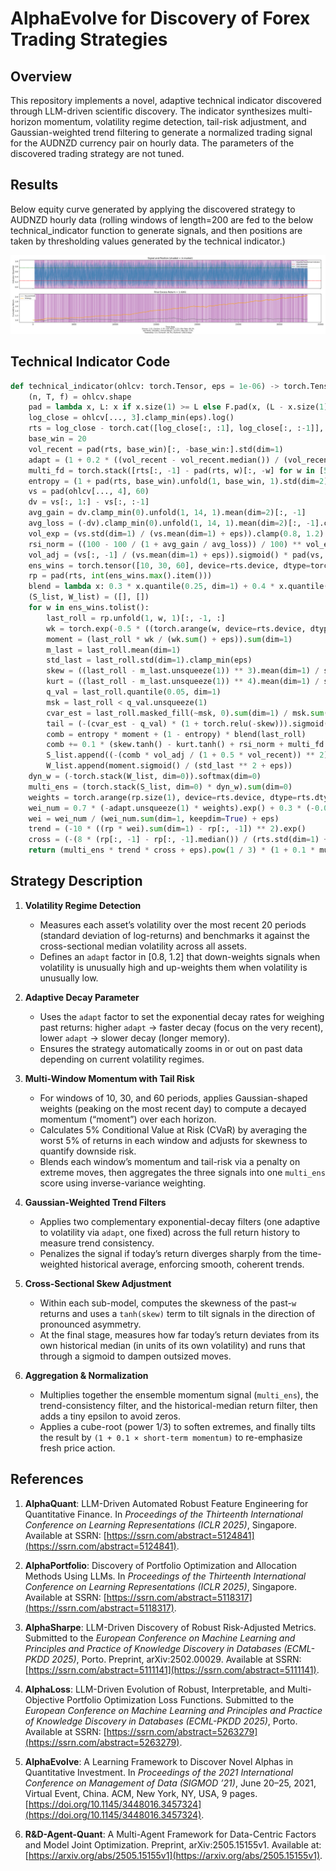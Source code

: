 # AlphaEvolve for Discovery of Forex Trading Strategies

## Overview

This repository implements a novel, adaptive technical indicator discovered through LLM-driven scientific discovery. The indicator synthesizes multi-horizon momentum, volatility regime detection, tail-risk adjustment, and Gaussian-weighted trend filtering to generate a normalized trading signal for the AUDNZD currency pair on hourly data. The parameters of the discovered trading strategy are not tuned.

## Results

Below equity curve generated by applying the discovered strategy to AUDNZD hourly data (rolling windows of length=200 are fed to the below technical_indicator function to generate signals, and then positions are taken by thresholding values generated by the technical indicator.)

![Strategy Results](strategy_result.png)

## Technical Indicator Code

```python
def technical_indicator(ohlcv: torch.Tensor, eps = 1e-06) -> torch.Tensor:
    (n, T, f) = ohlcv.shape
    pad = lambda x, L: x if x.size(1) >= L else F.pad(x, (L - x.size(1), 0), mode='replicate')
    log_close = ohlcv[..., 3].clamp_min(eps).log()
    rts = log_close - torch.cat([log_close[:, :1], log_close[:, :-1]], dim=1)
    base_win = 20
    vol_recent = pad(rts, base_win)[:, -base_win:].std(dim=1)
    adapt = (1 + 0.2 * ((vol_recent - vol_recent.median()) / (vol_recent.median() + eps))).clamp(0.8, 1.2)
    multi_fd = torch.stack([rts[:, -1] - pad(rts, w)[:, -w] for w in [5, 10, 20]], dim=0).mean(dim=0).tanh()
    entropy = (1 + pad(rts, base_win).unfold(1, base_win, 1).std(dim=2)).log().mean(dim=1).sigmoid()
    vs = pad(ohlcv[..., 4], 60)
    dv = vs[:, 1:] - vs[:, :-1]
    avg_gain = dv.clamp_min(0).unfold(1, 14, 1).mean(dim=2)[:, -1]
    avg_loss = (-dv).clamp_min(0).unfold(1, 14, 1).mean(dim=2)[:, -1].clamp_min(eps)
    vol_exp = (vs.std(dim=1) / (vs.mean(dim=1) + eps)).clamp(0.8, 1.2)
    rsi_norm = ((100 - 100 / (1 + avg_gain / avg_loss)) / 100) ** vol_exp
    vol_adj = (vs[:, -1] / (vs.mean(dim=1) + eps)).sigmoid() * pad(vs, 14).unfold(1, 14, 1).std(dim=2)[:, -1].sigmoid()
    ens_wins = torch.tensor([10, 30, 60], device=rts.device, dtype=torch.long)
    rp = pad(rts, int(ens_wins.max().item()))
    blend = lambda x: 0.3 * x.quantile(0.25, dim=1) + 0.4 * x.quantile(0.5, dim=1) + 0.3 * x.quantile(0.75, dim=1)
    (S_list, W_list) = ([], [])
    for w in ens_wins.tolist():
        last_roll = rp.unfold(1, w, 1)[:, -1, :]
        wk = torch.exp(-0.5 * ((torch.arange(w, device=rts.device, dtype=rts.dtype) - (w - 1)) / (w * 0.5 + eps)) ** 2)
        moment = (last_roll * wk / (wk.sum() + eps)).sum(dim=1)
        m_last = last_roll.mean(dim=1)
        std_last = last_roll.std(dim=1).clamp_min(eps)
        skew = ((last_roll - m_last.unsqueeze(1)) ** 3).mean(dim=1) / std_last ** 3
        kurt = ((last_roll - m_last.unsqueeze(1)) ** 4).mean(dim=1) / std_last ** 4 - 3
        q_val = last_roll.quantile(0.05, dim=1)
        msk = last_roll < q_val.unsqueeze(1)
        cvar_est = last_roll.masked_fill(~msk, 0).sum(dim=1) / msk.sum(dim=1).clamp_min(1)
        tail = (-(cvar_est - q_val) * (1 + torch.relu(-skew))).sigmoid()
        comb = entropy * moment + (1 - entropy) * blend(last_roll) 
        comb += 0.1 * (skew.tanh() - kurt.tanh() + rsi_norm + multi_fd.tanh())
        S_list.append((-(comb * vol_adj / (1 + 0.5 * vol_recent)) ** 2).exp() * tail * multi_fd.tanh().sigmoid())
        W_list.append(moment.sigmoid() / (std_last ** 2 + eps))
    dyn_w = (-torch.stack(W_list, dim=0)).softmax(dim=0)
    multi_ens = (torch.stack(S_list, dim=0) * dyn_w).sum(dim=0)
    weights = torch.arange(rp.size(1), device=rts.device, dtype=rts.dtype).unsqueeze(0)
    wei_num = 0.7 * (-adapt.unsqueeze(1) * weights).exp() + 0.3 * (-0.05 * weights).exp()
    wei = wei_num / (wei_num.sum(dim=1, keepdim=True) + eps)
    trend = (-10 * ((rp * wei).sum(dim=1) - rp[:, -1]) ** 2).exp() 
    cross = (-(8 * (rp[:, -1] - rp[:, -1].median()) / (rts.std(dim=1) + eps))).sigmoid()
    return (multi_ens * trend * cross + eps).pow(1 / 3) * (1 + 0.1 * multi_fd)
```

## Strategy Description

1. **Volatility Regime Detection**

   - Measures each asset’s volatility over the most recent 20 periods (standard deviation of log-returns) and benchmarks it against the cross-sectional median volatility across all assets.  
   - Defines an `adapt` factor in [0.8, 1.2] that down-weights signals when volatility is unusually high and up-weights them when volatility is unusually low.

2. **Adaptive Decay Parameter**

   - Uses the `adapt` factor to set the exponential decay rates for weighing past returns: higher `adapt` → faster decay (focus on the very recent), lower `adapt` → slower decay (longer memory).  
   - Ensures the strategy automatically zooms in or out on past data depending on current volatility regimes.

3. **Multi-Window Momentum with Tail Risk**

   - For windows of 10, 30, and 60 periods, applies Gaussian-shaped weights (peaking on the most recent day) to compute a decayed momentum (“moment”) over each horizon.  
   - Calculates 5% Conditional Value at Risk (CVaR) by averaging the worst 5% of returns in each window and adjusts for skewness to quantify downside risk.  
   - Blends each window’s momentum and tail-risk via a penalty on extreme moves, then aggregates the three signals into one `multi_ens` score using inverse-variance weighting.

4. **Gaussian-Weighted Trend Filters**

   - Applies two complementary exponential-decay filters (one adaptive to volatility via `adapt`, one fixed) across the full return history to measure trend consistency.  
   - Penalizes the signal if today’s return diverges sharply from the time-weighted historical average, enforcing smooth, coherent trends.

5. **Cross-Sectional Skew Adjustment**

   - Within each sub-model, computes the skewness of the past-`w` returns and uses a `tanh(skew)` term to tilt signals in the direction of pronounced asymmetry.  
   - At the final stage, measures how far today’s return deviates from its own historical median (in units of its own volatility) and runs that through a sigmoid to dampen outsized moves.

6. **Aggregation & Normalization**

   - Multiplies together the ensemble momentum signal (`multi_ens`), the trend-consistency filter, and the historical-median return filter, then adds a tiny epsilon to avoid zeros.  
   - Applies a cube-root (power 1/3) to soften extremes, and finally tilts the result by `(1 + 0.1 × short-term momentum)` to re-emphasize fresh price action.

## References

1. **AlphaQuant**: LLM-Driven Automated Robust Feature Engineering for Quantitative Finance. In *Proceedings of the Thirteenth International Conference on Learning Representations (ICLR 2025)*, Singapore. Available at SSRN: [https://ssrn.com/abstract=5124841](https://ssrn.com/abstract=5124841).

2. **AlphaPortfolio**: Discovery of Portfolio Optimization and Allocation Methods Using LLMs. In *Proceedings of the Thirteenth International Conference on Learning Representations (ICLR 2025)*, Singapore. Available at SSRN: [https://ssrn.com/abstract=5118317](https://ssrn.com/abstract=5118317).

3. **AlphaSharpe**: LLM-Driven Discovery of Robust Risk-Adjusted Metrics. Submitted to the *European Conference on Machine Learning and Principles and Practice of Knowledge Discovery in Databases (ECML-PKDD 2025)*, Porto. Preprint, arXiv:2502.00029. Available at SSRN: [https://ssrn.com/abstract=5111141](https://ssrn.com/abstract=5111141).

4. **AlphaLoss**: LLM-Driven Evolution of Robust, Interpretable, and Multi-Objective Portfolio Optimization Loss Functions. Submitted to the *European Conference on Machine Learning and Principles and Practice of Knowledge Discovery in Databases (ECML-PKDD 2025)*, Porto. Available at SSRN: [https://ssrn.com/abstract=5263279](https://ssrn.com/abstract=5263279).

5. **AlphaEvolve**: A Learning Framework to Discover Novel Alphas in Quantitative Investment. In *Proceedings of the 2021 International Conference on Management of Data (SIGMOD ’21)*, June 20–25, 2021, Virtual Event, China. ACM, New York, NY, USA, 9 pages. [https://doi.org/10.1145/3448016.3457324](https://doi.org/10.1145/3448016.3457324).

6. **R&D-Agent-Quant**: A Multi-Agent Framework for Data-Centric Factors and Model Joint Optimization. Preprint, arXiv:2505.15155v1. Available at: [https://arxiv.org/abs/2505.15155v1](https://arxiv.org/abs/2505.15155v1).
